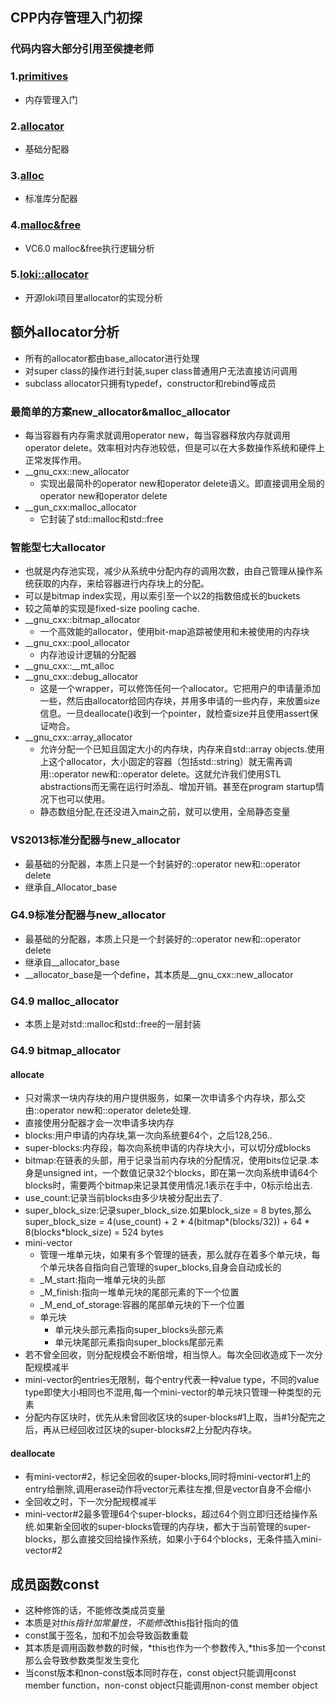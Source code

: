## CPP内存管理入门初探
### 代码内容大部分引用至侯捷老师

### 1.[primitives](primitives.md)
- 内存管理入门

### 2.[allocator](allocator.md)
- 基础分配器

### 3.[alloc](alloc.md)
- 标准库分配器

### 4.[malloc&free](malloc&free.md)
- VC6.0 malloc&free执行逻辑分析

### 5.[loki::allocator](loki_allocator.md)
- 开源loki项目里allocator的实现分析

## 额外allocator分析
- 所有的allocator都由base_allocator进行处理
- 对super class的操作进行封装,super class普通用户无法直接访问调用
- subclass allocator只拥有typedef，constructor和rebind等成员
### 最简单的方案new_allocator&malloc_allocator
- 每当容器有内存需求就调用operator new，每当容器释放内存就调用operator delete。效率相对内存池较低，但是可以在大多数操作系统和硬件上正常发挥作用。
- __gnu_cxx::new_allocator
  - 实现出最简朴的operator new和operator delete语义。即直接调用全局的operator new和operator delete
- __gun_cxx:malloc_allocator
  - 它封装了std::malloc和std::free

### 智能型七大allocator
- 也就是内存池实现，减少从系统中分配内存的调用次数，由自己管理从操作系统获取的内存，来给容器进行内存块上的分配。
- 可以是bitmap index实现，用以索引至一个以2的指数倍成长的buckets
- 较之简单的实现是fixed-size pooling cache.
- __gnu_cxx::bitmap_allocator
  - 一个高效能的allocator，使用bit-map追踪被使用和未被使用的内存块
- __gnu_cxx::pool_allocator
  - 内存池设计逻辑的分配器
- __gnu_cxx::__mt_alloc
- __gnu_cxx::debug_allocator
  - 这是一个wrapper，可以修饰任何一个allocator。它把用户的申请量添加一些，然后由allocator给回内存块，并用多申请的一些内存，来放置size信息。一旦deallocate()收到一个pointer，就检查size并且使用assert保证吻合。
- __gnu_cxx::array_allocator
  - 允许分配一个已知且固定大小的内存块，内存来自std::array objects.使用上这个allocator，大小固定的容器（包括std::string）就无需再调用::operator new和::operator delete。这就允许我们使用STL abstractions而无需在运行时添乱、增加开销。甚至在program startup情况下也可以使用。
  - 静态数组分配,在还没进入main之前，就可以使用，全局静态变量

### VS2013标准分配器与new_allocator
- 最基础的分配器，本质上只是一个封装好的::operator new和::operator delete
- 继承自_Allocator_base
### G4.9标准分配器与new_allocator
- 最基础的分配器，本质上只是一个封装好的::operator new和::operator delete
- 继承自__allocator_base
- __allocator_base是一个define，其本质是__gnu_cxx::new_allocator
### G4.9 malloc_allocator
- 本质上是对std::malloc和std::free的一层封装

### G4.9 bitmap_allocator
#### allocate
- 只对需求一块内存块的用户提供服务，如果一次申请多个内存块，那么交由::operator new和::operator delete处理.
- 直接使用分配器才会一次申请多块内存
- blocks:用户申请的内存块,第一次向系统要64个，之后128,256..
- super-blocks:内存段，每次向系统申请的内存块大小，可以切分成blocks
- bitmap:在链表的头部，用于记录当前内存块的分配情况，使用bits位记录.本身是unsigned int，一个数值记录32个blocks，即在第一次向系统申请64个blocks时，需要两个bitmap来记录其使用情况.1表示在手中，0标示给出去.
- use_count:记录当前blocks由多少块被分配出去了.
- super_block_size:记录super_block_size.如果block_size = 8 bytes,那么super_block_size = 4(use_count) + 2 * 4(bitmap*(blocks/32)) + 64 * 8(blocks*block_size) = 524 bytes
- mini-vector
  - 管理一堆单元块，如果有多个管理的链表，那么就存在着多个单元块，每个单元块各自指向自己管理的super_blocks,自身会自动成长的
  - _M_start:指向一堆单元块的头部
  - _M_finish:指向一堆单元块的尾部元素的下一个位置
  - _M_end_of_storage:容器的尾部单元块的下一个位置
  - 单元块
    - 单元块头部元素指向super_blocks头部元素
    - 单元块尾部元素指向super_blocks尾部元素
- 若不曾全回收，则分配规模会不断倍增，相当惊人。每次全回收造成下一次分配规模减半
- mini-vector的entries无限制，每个entry代表一种value type，不同的value type即使大小相同也不混用,每一个mini-vector的单元块只管理一种类型的元素
- 分配内存区块时，优先从未曾回收区块的super-blocks#1上取，当#1分配完之后，再从已经回收过区块的super-blocks#2上分配内存块。

#### deallocate
- 有mini-vector#2，标记全回收的super-blocks,同时将mini-vector#1上的entry给删除,调用erase动作将vector元素往左推,但是vector自身不会缩小
- 全回收之时，下一次分配规模减半
- mini-vector#2最多管理64个super-blocks，超过64个则立即归还给操作系统.如果新全回收的super-blocks管理的内存块，都大于当前管理的super-blocks，那么直接交回给操作系统，如果小于64个blocks，无条件插入mini-vector#2

## 成员函数const
- 这种修饰的话，不能修改类成员变量
- 本质是对*this指针加常量性，不能修改*this指针指向的值
- const属于签名，加和不加会导致函数重载
- 其本质是调用函数参数的时候，*this也作为一个参数传入,*this多加一个const那么会导致参数类型发生变化
- 当const版本和non-const版本同时存在，const object只能调用const member function，non-const object只能调用non-const member object